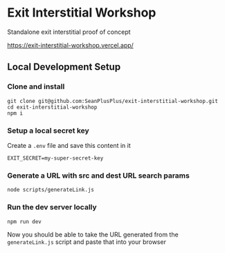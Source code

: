# Exit Interstitial Workshop

Standalone exit interstitial proof of concept

https://exit-interstitial-workshop.vercel.app/

## Local Development Setup

### Clone and install

```
git clone git@github.com:SeanPlusPlus/exit-interstitial-workshop.git
cd exit-interstitial-workshop
npm i
```

### Setup a local secret key

Create a `.env` file and save this content in it

```
EXIT_SECRET=my-super-secret-key
```

### Generate a URL with src and dest URL search params

```
node scripts/generateLink.js
```

### Run the dev server locally

```
npm run dev
```

Now you should be able to take the URL generated from the `generateLink.js` script and paste that into your browser
